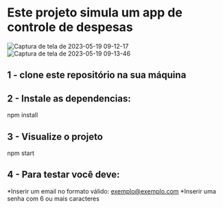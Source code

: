 # Este projeto simula um app de controle de despesas
![Captura de tela de 2023-05-19 09-12-17](https://github.com/Pedroicn/13th-My-wallet/assets/104038066/bc621872-5e8d-492c-99cf-b565778530bf)
![Captura de tela de 2023-05-19 09-13-46](https://github.com/Pedroicn/13th-My-wallet/assets/104038066/566430b3-8921-4c3f-949b-fc38d8ed6aea)

## 1 - clone este repositório na sua máquina

## 2 - Instale as dependencias:
npm install

## 3 - Visualize o projeto 
npm start

## 4 - Para testar você deve:
 *Inserir um email no formato válido: exemplo@exemplo.com
 *Inserir uma senha com 6 ou mais caracteres

